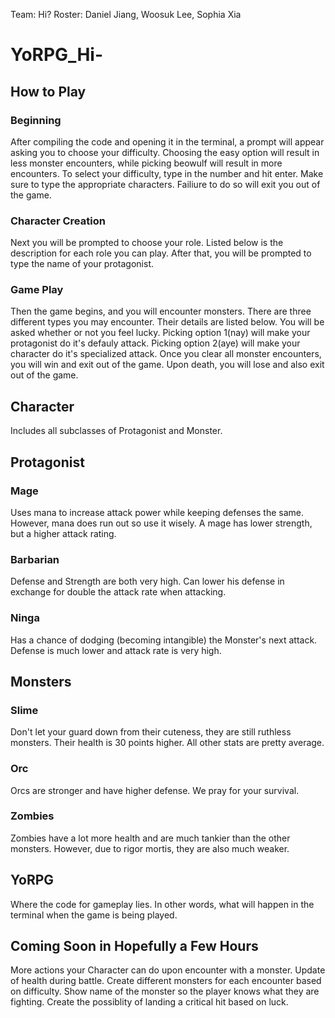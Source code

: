 Team: Hi?
Roster: Daniel Jiang, Woosuk Lee, Sophia Xia

# YoRPG_Hi-

## How to Play
### Beginning
   After compiling the code and opening it in the terminal, a prompt will appear asking you to choose your difficulty. Choosing the easy option will result in less monster encounters, while picking beowulf will result in more encounters. To select your difficulty, type in the number and hit enter. Make sure to type the appropriate characters. Failiure to do so will exit you out of the game.

### Character Creation
   Next you will be prompted to choose your role. Listed below is the description for each role you can play. After that, you will be prompted to type the name of your protagonist.

### Game Play
   Then the game begins, and you will encounter monsters. There are three different types you may encounter. Their details are listed below. You will be asked whether or not you feel lucky. Picking option 1(nay) will make your protagonist do it's defauly attack. Picking option 2(aye) will make your character do it's specialized attack. Once you clear all monster encounters, you will win and exit out of the game. Upon death, you will lose and also exit out of the game.

## Character
Includes all subclasses of Protagonist and Monster.

## Protagonist
### Mage
Uses mana to increase attack power while keeping defenses the same. However, mana does run out so use it wisely. A mage has lower strength, but a higher attack rating.

### Barbarian
Defense and Strength are both very high. Can lower his defense in exchange for double the attack rate when attacking.

### Ninga
Has a chance of dodging (becoming intangible) the Monster's next attack. Defense is much lower and attack rate is very high.

## Monsters
### Slime
Don't let your guard down from their cuteness, they are still ruthless monsters. Their health is 30 points higher. All other stats are pretty average.

### Orc
Orcs are stronger and have higher defense. We pray for your survival.

### Zombies
Zombies have a lot more health and are much tankier than the other monsters. However, due to rigor mortis, they are also much weaker.

## YoRPG
Where the code for gameplay lies. In other words, what will happen in the terminal when the game is being played.

## Coming Soon in Hopefully a Few Hours

More actions your Character can do upon encounter with a monster.
Update of health during battle.
Create different monsters for each encounter based on difficulty.
Show name of the monster so the player knows what they are fighting.
Create the possiblity of landing a critical hit based on luck.